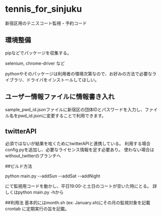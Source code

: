 # tennis_for_sinjuku
新宿区用のテニスコート監視・予約コード
## 環境整備

pipなどでパッケージを収集する。

selenium, chrome-driver など

pythonやそのパッケージは利用者の環境次第なので、お好みの方法で必要なライブラリ、ドライバをインストールしてほしい。

## ユーザー情報ファイルに情報書き入れ
sample_pwd_id.jsonファイルに新宿区の団体IDとパスワードを入力し、ファイル名をpwd_id.jsonに変更することで利用できます。


## twitterAPI
必須ではないが結果を呟くためにtwitterAPIと連携している。
利用する場合config.pyを追加し、必要なライセンス情報を足す必要あり。
使わない場合はwithout_twitterのブランチへ

##ビルド方法

python main.py --addSun --addSat --addNight

にて監視用コードを動かし、平日19:00-と土日のコートが空いた時にとる。
詳しくはpython main.py -hから


##利用法
基本的にはmonth.sh (ex: January.sh)にその月の監視対象を記載
crontab に定期実行の旨を記載。

